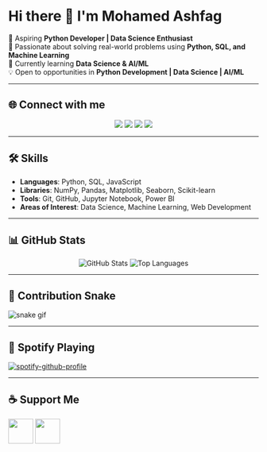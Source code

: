 # Hi there 👋 I'm Mohamed Ashfag  

🚀 Aspiring **Python Developer | Data Science Enthusiast**  
🎯 Passionate about solving real-world problems using **Python, SQL, and Machine Learning**  
🌱 Currently learning **Data Science & AI/ML**  
💡 Open to opportunities in **Python Development | Data Science | AI/ML**  

---

## 🌐 Connect with me  

<p align="center">
  <a href="mailto:mohdashfag01@gmail.com"><img src="https://img.shields.io/badge/Gmail-D14836?style=for-the-badge&logo=gmail&logoColor=white" /></a>
  <a href="https://www.linkedin.com/in/mohamed-ashfag-a-54715521b/"><img src="https://img.shields.io/badge/LinkedIn-0077B5?style=for-the-badge&logo=linkedin&logoColor=white" /></a>
  <a href="https://github.com/MOHAMED01ASFAK"><img src="https://img.shields.io/badge/GitHub-100000?style=for-the-badge&logo=github&logoColor=white" /></a>
  <a href="https://www.instagram.com/?utm_source=pwa_homescreen&__pwa=1"><img src="https://img.shields.io/badge/Instagram-E4405F?style=for-the-badge&logo=instagram&logoColor=white" /></a>
</p>  

---

## 🛠️ Skills  

- **Languages**: Python, SQL, JavaScript  
- **Libraries**: NumPy, Pandas, Matplotlib, Seaborn, Scikit-learn  
- **Tools**: Git, GitHub, Jupyter Notebook, Power BI  
- **Areas of Interest**: Data Science, Machine Learning, Web Development  

---

## 📊 GitHub Stats  

<p align="center">
  <img src="https://github-readme-stats.vercel.app/api?username=MOHAMED01ASFAK&show_icons=true&theme=radical" alt="GitHub Stats" />
  <img src="https://github-readme-stats.vercel.app/api/top-langs/?username=MOHAMED01ASFAK&layout=compact&theme=radical" alt="Top Languages" />
</p>  

---

## 🐍 Contribution Snake  

![snake gif](https://github.com/MOHAMED01ASFAK/MOHAMED01ASFAK/blob/output/github-contribution-grid-snake.svg)

---

## 🎵 Spotify Playing  

[![spotify-github-profile](https://spotify-github-profile.vercel.app/api/view?uid=your_spotify_id&cover_image=true&theme=novatorem&bar_color=53b14f&bar_color_cover=true)](https://spotify-github-profile.vercel.app/api/view?uid=your_spotify_id&redirect=true)

---

## ☕ Support Me  

<p>
<a href="https://www.buymeacoffee.com/mohdashfag01"><img src="https://cdn.buymeacoffee.com/buttons/v2/default-yellow.png" height="50" /></a>
<a href="https://ko-fi.com/mohdashfag01"><img src="https://cdn.ko-fi.com/cdn/kofi3.png?v=3" height="50"/></a>
</p>
